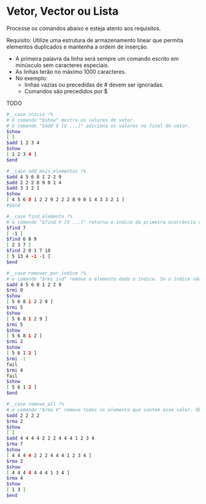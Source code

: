 # Vetor, Vector ou Lista

Processe os comandos abaixo e esteja atento aos requisitos.

Requisito:
    Utilize uma estrutura de armazenamento linear que permita elementos duplicados e mantenha a ordem de inserção.

- A primeira palavra da linha será sempre um comando escrito em minúsculo sem caracteres especiais.
- As linhas terão no máximo 1000 caracteres.
- No exemplo:
    - linhas vazias ou precedidas de # devem ser ignoradas.
    - Comandos são precedidos por $

TODO



```bash
#__case inicio !%
# O comando "$show" mostra os valores do vetor.
# O comando "$add V [V ...]" adiciona os valores no final do vetor.
$show
[ ]
$add 1 2 3 4
$show
[ 1 2 3 4 ]
$end
```

```bash
#__case add_mais_elementos !%
$add 4 5 6 8 1 2 2 9
$add 2 2 2 8 9 0 1 4
$add 3 3 2 1
$show
[ 4 5 6 8 1 2 2 9 2 2 2 8 9 0 1 4 3 3 2 1 ]
#$end

#__case find_elemento !%
# o comando "$find V [V ...]" retorna o índice da primeira ocorrência dos valores procurado ou -1 se ele não existir.
$find 7
[ -1 ]
$find 6 8 9
[ 2 3 7 ]
$find 2 0 1 7 10
[ 5 13 4 -1 -1 ]
$end
```

```bash
#__case remover_por_indice !%
# o comando "$rmi ind" remove o elemento dado o índice. Se o índice não existir, informe a falha.
$add 4 5 6 8 1 2 2 9
$rmi 0
$show
[ 5 6 8 1 2 2 9 ]
$rmi 5
$show
[ 5 6 8 1 2 9 ]
$rmi 5
$show
[ 5 6 8 1 2 ]
$rmi 2
$show
[ 5 6 1 2 ]
$rmi -1
fail
$rmi 4
fail
$show
[ 5 6 1 2 ]
$end
```

```bash
#__case remove_all !%
# o comando "$rma V" remove todos os elemento que contém esse valor. Observe que você deve caminhar pela estrutura UMA ÚNICA VEZ removendo os elementos. NÃO utilize find + remover por índice.
$add 2 2 2 2
$rma 2
$show
[ ]
$add 4 4 4 4 2 2 2 4 4 4 1 2 3 4
$rma 7
$show
[ 4 4 4 4 2 2 2 4 4 4 1 2 3 4 ]
$rma 2
$show
[ 4 4 4 4 4 4 4 1 3 4 ]
$rma 4
$show
[ 1 3 ]
$end
```

